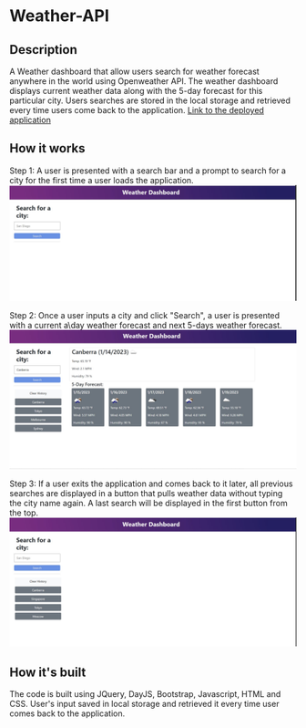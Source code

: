 # Weather-API

## Description

A Weather dashboard that allow users search for weather forecast anywhere in the world using Openweather API. The weather dashboard displays current weather data along with the 5-day forecast for this particular city. Users searches are stored in the local storage and retrieved every time users come back to the application.
[Link to the deployed application](https://valfin96.github.io/Weather-API/)

## How it works

Step 1: A user is presented with a search bar and a prompt to search for a city for the first time a user loads the application.
![Screenshot](./assets/images/Weather%20screenshot%202.jpg)

Step 2: Once a user inputs a city and click "Search", a user is presented with a current a\day weather forecast and next 5-days weather forecast.
![Screenshot](./assets/images/Weather%20screenshot%201.jpg)

Step 3: If a user exits the application and comes back to it later, all previous searches are displayed in a button that pulls weather data without typing the city name again. A last search will be displayed in the first button from the top.
![Screenshot](./assets/images/Weather%20screenshot%203.jpg)

## How it's built

The code is built using JQuery, DayJS, Bootstrap, Javascript, HTML and CSS. User's input saved in local storage and retrieved it every time user comes back to the application.
